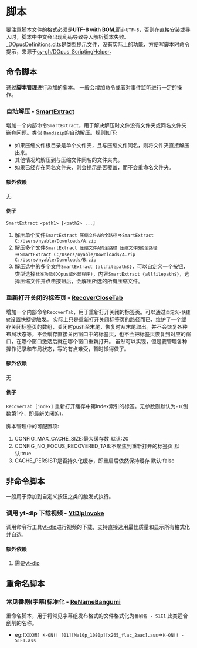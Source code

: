 # 脚本

要注意脚本文件的格式必须是**UTF-8 with BOM**,而非`UTF-8`，否则在直接安装或导入时，脚本中中文会出现乱码导致导入解析脚本失败。  
[_DOpusDefinitions.d.ts](_DOpusDefinitions.d.ts)是类型提示文件，没有实际上的功能，方便写脚本时命令提示，来源于[cy-gh/DOpus_ScriptingHelper](https://github.com/cy-gh/DOpus_ScriptingHelper)。



## 命令脚本
通过**脚本管理**进行添加的脚本。
一般会增加命令或者对事件监听进行一定的操作。

### 自动解压 - [SmartExtract](/script/SmartExtract.js)  


增加一个内部命令`SmartExtract`，用于解决解压时文件没有文件夹或同名文件夹嵌套问题。类似 `Bandizip`的自动解压。规则如下: 
- 如果压缩文件根目录是单个文件夹，且与压缩文件同名，则将文件夹直接解压出来。
- 其他情况均解压到与压缩文件同名的文件夹内。
- 如果已经存在同名文件夹，则会提示是否覆盖，而不会重命名文件夹。

#### 额外依赖

无

#### 例子

`SmartExtract <path1> [<path2> ...]`

1. 解压单个文件`SmartExtract 压缩文件A的全路径`=>`SmartExtract C:/Users/nyable/Downloads/A.zip`
2. 解压多个文件`SmartExtract 压缩文件A的全路径 压缩文件B的全路径`=>`SmartExtract C:/Users/nyable/Downloads/A.zip C:/Users/nyable/Downloads/B.zip`
3. 解压选中的多个文件`SmartExtract {allfilepath$}`，可以自定义一个按钮，类型选择`标准功能(DOpus或外部程序)`，内容`SmartExtract {allfilepath$}`，选择压缩文件并点击按钮后，会解压所选的所有压缩文件。

### 重新打开关闭的标签页 - [RecoverCloseTab](/script/RecoverCloseTab.js)  

增加一个内部命令`RecoverTab`，用于重新打开关闭的标签页。可以通过`自定义-快捷键`设置快捷键触发。
实际上只是重新打开关闭标签页的路径而已，维护了一个缓存关闭标签页的数组，关闭时push至末尾，恢复时从末尾取出。并不会恢复各种布局状态等，不会缓存直接关闭窗口中的标签页，也不会把标签页恢复到对应的窗口，在哪个窗口激活后就在哪个窗口重新打开。
虽然可以实现，但是要管理各种操作记录和布局状态，写的有点难受，暂时懒得做了。


#### 额外依赖

无

#### 例子

`RecoverTab [index]` 重新打开缓存中第index索引的标签。无参数则默认为`-1`(倒数第1个，即最新关闭的)。

脚本管理中的可配置项:
  1. CONFIG_MAX_CACHE_SIZE:最大缓存数 默认:20
  2. CONFIG_NO_FOCUS_RECOVERED_TAB:不聚焦到重新打开的标签页 默认:true
  3. CACHE_PERSIST:是否持久化缓存，即重启后依然保持缓存 默认:false


## 非命令脚本
一般用于添加到自定义按钮之类的触发式执行。

### 调用 yt-dlp 下载视频 - [YtDlpInvoke](/script/YtDlpInvoke.js)


调用命令行工具[yt-dlp](https://github.com/yt-dlp/yt-dlp)进行视频的下载，支持直接选用最佳质量和显示所有格式化并自选。

#### 额外依赖

1. 需要[yt-dlp](https://github.com/yt-dlp/yt-dlp)

## 重命名脚本

### 常见番剧(字幕)标准化 - [ReNameBangumi](/script/ReNameBangumi.js)


重命名脚本，用于将常见字幕组发布格式的文件格式化为`番剧名 - S1E1` 此类适合刮削的名称。

- eg:`[XXX组] K-ON!! [01][Ma10p_1080p][x265_flac_2aac].ass`=>`K-ON!! - S1E1.ass`
